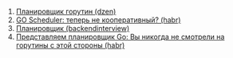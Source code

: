 1. [Планировщик горутин (dzen)](https://dzen.ru/a/ZbYLghwlSiVpggOT)
2. [GO Scheduler: теперь не кооперативный? (habr)](https://habr.com/ru/articles/502506/)
3. [Планировщик (backendinterview)](https://backendinterview.ru/goLang/scheduler.html)
4. [Представляем планировщик Go: Вы никогда не смотрели на горутины с этой стороны (habr)](https://habr.com/ru/articles/804145/)
